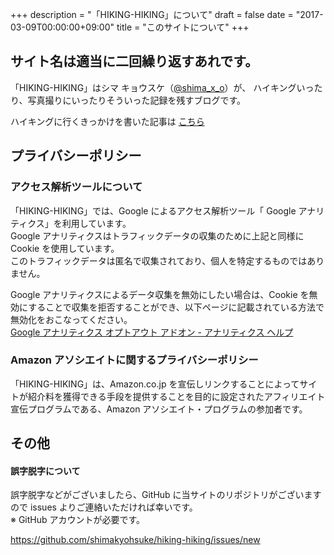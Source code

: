 +++
description = "「HIKING-HIKING」について"
draft = false
date = "2017-03-09T00:00:00+09:00"
title = "このサイトについて"
+++

<!--more-->

## サイト名は適当に二回繰り返すあれです。

「HIKING-HIKING」はシマ キョウスケ（[@shima_x_o](https://twitter.com/shima_x_o)）が、
ハイキングいったり、写真撮りにいったりそういった記録を残すブログです。

ハイキングに行くきっかけを書いた記事は [こちら](/post/hello/)

## プライバシーポリシー

### アクセス解析ツールについて

「HIKING-HIKING」では、Google によるアクセス解析ツール「 Google アナリティクス」を利用しています。  
Google アナリティクスはトラフィックデータの収集のために上記と同様に Cookie を使用しています。  
このトラフィックデータは匿名で収集されており、個人を特定するものではありません。

Google アナリティクスによるデータ収集を無効にしたい場合は、Cookie を無効にすることで収集を拒否することができ、以下ページに記載されている方法で無効化をおこなってください。  
[Google アナリティクス オプトアウト アドオン - アナリティクス ヘルプ](https://support.google.com/analytics/answer/181881?hl=ja)

### Amazon アソシエイトに関するプライバシーポリシー

「HIKING-HIKING」は、Amazon.co.jp を宣伝しリンクすることによってサイトが紹介料を獲得できる手段を提供することを目的に設定されたアフィリエイト宣伝プログラムである、Amazon アソシエイト・プログラムの参加者です。

## その他

#### 誤字脱字について

誤字脱字などがございましたら、GitHub に当サイトのリポジトリがございますので issues よりご連絡いただければ幸いです。  
※ GitHub アカウントが必要です。

<https://github.com/shimakyohsuke/hiking-hiking/issues/new>
